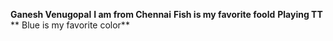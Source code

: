 
**Ganesh Venugopal**
**I am from Chennai**
**Fish is my favorite foold**
**Playing TT**
** Blue is my favorite color**

